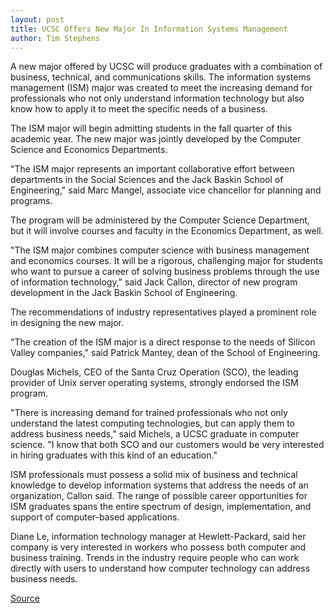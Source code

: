 ```yaml
---
layout: post
title: UCSC Offers New Major In Information Systems Management
author: Tim Stephens
---
```


A new major offered by UCSC will produce graduates with a combination of business, technical, and communications skills. The information systems management (ISM) major was created to meet the increasing demand for professionals who not only understand information technology but also know how to apply it to meet the specific needs of a business.

The ISM major will begin admitting students in the fall quarter of this academic year. The new major was jointly developed by the Computer Science and Economics Departments.

"The ISM major represents an important collaborative effort between departments in the Social Sciences and the Jack Baskin School of Engineering," said Marc Mangel, associate vice chancellor for planning and programs.

The program will be administered by the Computer Science Department, but it will involve courses and faculty in the Economics Department, as well.

"The ISM major combines computer science with business management and economics courses. It will be a rigorous, challenging major for students who want to pursue a career of solving business problems through the use of information technology," said Jack Callon, director of new program development in the Jack Baskin School of Engineering.

The recommendations of industry representatives played a prominent role in designing the new major.

"The creation of the ISM major is a direct response to the needs of Silicon Valley companies," said Patrick Mantey, dean of the School of Engineering.

Douglas Michels, CEO of the Santa Cruz Operation (SCO), the leading provider of Unix server operating systems, strongly endorsed the ISM program.

"There is increasing demand for trained professionals who not only understand the latest computing technologies, but can apply them to address business needs," said Michels, a UCSC graduate in computer science. "I know that both SCO and our customers would be very interested in hiring graduates with this kind of an education."

ISM professionals must possess a solid mix of business and technical knowledge to develop information systems that address the needs of an organization, Callon said. The range of possible career opportunities for ISM graduates spans the entire spectrum of design, implementation, and support of computer-based applications.

Diane Le, information technology manager at Hewlett-Packard, said her company is very interested in workers who possess both computer and business training. Trends in the industry require people who can work directly with users to understand how computer technology can address business needs.

[Source](http://www1.ucsc.edu/oncampus/currents/98-99/09-28/ism.htm "Permalink to New information systems management major: 09-28-98")
